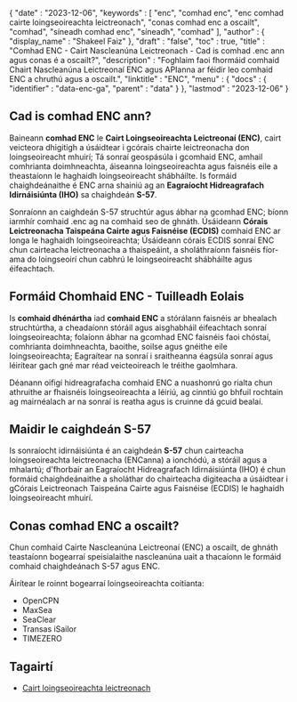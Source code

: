 {
   "date" : "2023-12-06",
   "keywords" : [
"enc",
"comhad enc",
"enc comhad cairte loingseoireachta leictreonach",
"conas comhad enc a oscailt",
"comhad",
"síneadh comhad enc",
"síneadh",
"comhad"
],
   "author" : {
      "display_name" : "Shakeel Faiz"
},
   "draft" : "false",
   "toc" : true,
   "title" : "Comhad ENC - Cairt Nascleanúna Leictreonach - Cad is comhad .enc ann agus conas é a oscailt?",
   "description" : "Foghlaim faoi fhormáid comhaid Chairt Nascleanúna Leictreonaí ENC agus APIanna ar féidir leo comhaid ENC a chruthú agus a oscailt.",
   "linktitle" : "ENC",
   "menu" : {
      "docs" : {
         "identifier" : "data-enc-ga",
         "parent" : "data"
}
},
   "lastmod" : "2023-12-06"
}

## Cad is comhad ENC ann?

Baineann **comhad ENC** le **Cairt Loingseoireachta Leictreonaí (ENC)**, cairt veicteora dhigitigh a úsáidtear i gcórais chairte leictreonacha don loingseoireacht mhuirí; Tá sonraí geospásúla i gcomhaid ENC, amhail comhrianta doimhneachta, áiseanna loingseoireachta agus faisnéis eile a theastaíonn le haghaidh loingseoireacht shábháilte. Is formáid chaighdeánaithe é ENC arna shainiú ag an **Eagraíocht Hidreagrafach Idirnáisiúnta (IHO)** sa chaighdeán **S-57**.

Sonraíonn an caighdeán S-57 struchtúr agus ábhar na gcomhad ENC; bíonn iarmhír comhaid .enc ag na comhaid seo de ghnáth. Úsáideann **Córais Leictreonacha Taispeána Cairte agus Faisnéise (ECDIS)** comhaid ENC ar longa le haghaidh loingseoireachta; Úsáideann córais ECDIS sonraí ENC chun cairteacha leictreonacha a thaispeáint, a sholáthraíonn faisnéis fíor-ama do loingseoirí chun cabhrú le loingseoireacht shábháilte agus éifeachtach.

## Formáid Chomhaid ENC - Tuilleadh Eolais

Is **comhaid dhénártha** iad **comhaid ENC** a stórálann faisnéis ar bhealach struchtúrtha, a cheadaíonn stóráil agus aisghabháil éifeachtach sonraí loingseoireachta; folaíonn ábhar na gcomhad ENC faisnéis faoi chóstaí, comhrianta doimhneachta, baoithe, soilse agus gnéithe eile loingseoireachta; Eagraítear na sonraí i sraitheanna éagsúla sonraí agus léirítear gach gné mar réad veicteoireach le tréithe gaolmhara.

Déanann oifigí hidreagrafacha comhaid ENC a nuashonrú go rialta chun athruithe ar fhaisnéis loingseoireachta a léiriú, ag cinntiú go bhfuil rochtain ag mairnéalach ar na sonraí is reatha agus is cruinne dá gcuid bealaí.

## Maidir le caighdeán S-57

Is sonraíocht idirnáisiúnta é an caighdeán **S-57** chun cairteacha loingseoireachta leictreonacha (ENCanna) a ionchódú, a stóráil agus a mhalartú; d'fhorbair an Eagraíocht Hidreagrafach Idirnáisiúnta (IHO) é chun formáid chaighdeánaithe a sholáthar do chairteacha digiteacha a úsáidtear i gCórais Leictreonach Taispeána Cairte agus Faisnéise (ECDIS) le haghaidh loingseoireacht mhuirí.

## Conas comhad ENC a oscailt?

Chun comhaid Cairte Nascleanúna Leictreonaí (ENC) a oscailt, de ghnáth teastaíonn bogearraí speisialaithe nascleanúna uait a thacaíonn le formáid comhaid chaighdeánach S-57 agus ENC.

Áirítear le roinnt bogearraí loingseoireachta coitianta:

- OpenCPN
- MaxSea
- SeaClear
- Transas iSailor
- TIMEZERO

## Tagairtí
* [Cairt loingseoireachta leictreonach](https://en.wikipedia.org/wiki/Electronic_navigational_chart)


